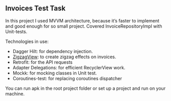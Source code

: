 ## **Invoices Test Task**

In this project I used MVVM architecture, because it’s faster to implement and good enough for so
small project. Covered InvoiceRepositoryImpl with Unit-tests.

Technologies in use:

- Dagger Hilt: for dependency injection.
- [ZigzagView](https://github.com/beigirad/ZigzagView): to create zigzag effects on invoices.
- Retrofit: for the API requests
- Adapter Delegations: for efficient RecyclerView work.
- Mockk: for mocking classes in Unit test.
- Coroutines-test: for replacing coroutines dispatcher

You can run apk in the root project folder or set up a project and run on your machine.
